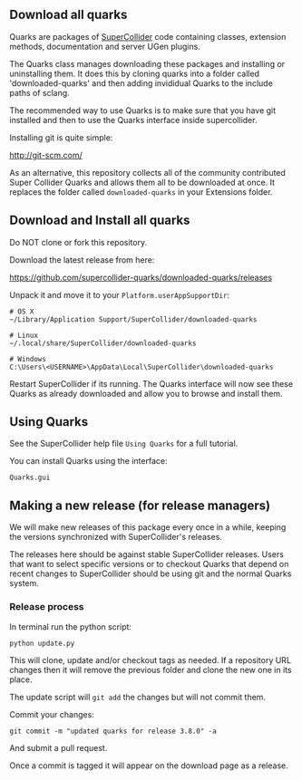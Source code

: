 ## Download all quarks

Quarks are packages of [SuperCollider](https://github.com/supercollider/supercollider) code containing classes, extension methods, documentation and server UGen plugins.

The Quarks class manages downloading these packages and installing or uninstalling them.  It does this by cloning quarks into a folder called 'downloaded-quarks' and then adding invididual Quarks to the include paths of sclang.

The recommended way to use Quarks is to make sure that you have git installed and then to use the Quarks interface inside supercollider.

Installing git is quite simple:

http://git-scm.com/


As an alternative, this repository collects all of the community contributed Super Collider Quarks and allows them all to be downloaded at once.  It replaces the folder called `downloaded-quarks` in your Extensions folder.


## Download and Install all quarks

Do NOT clone or fork this repository.

Download the latest release from here:

https://github.com/supercollider-quarks/downloaded-quarks/releases

Unpack it and move it to your `Platform.userAppSupportDir`:

    # OS X
    ~/Library/Application Support/SuperCollider/downloaded-quarks

    # Linux
    ~/.local/share/SuperCollider/downloaded-quarks

    # Windows
    C:\Users\<USERNAME>\AppData\Local\SuperCollider\downloaded-quarks

Restart SuperCollider if its running. The Quarks interface will now see these Quarks as already downloaded and allow you to browse and install them.


## Using Quarks

See the SuperCollider help file `Using Quarks` for a full tutorial.

You can install Quarks using the interface:

```supercollider
Quarks.gui
```


## Making a new release (for release managers)

We will make new releases of this package every once in a while, keeping the versions synchronized with SuperCollider's releases.

The releases here should be against stable SuperCollider releases.  Users that want to select specific versions or to checkout Quarks that depend on recent changes to SuperCollider should be using git and the normal Quarks system.

### Release process

In terminal run the python script:

```shell
python update.py
```

This will clone, update and/or checkout tags as needed. If a repository URL changes then it will remove the previous folder and clone the new one in its place.

The update script will `git add` the changes but will not commit them.

Commit your changes:

    git commit -m "updated quarks for release 3.8.0" -a

And submit a pull request.

Once a commit is tagged it will appear on the download page as a release.

